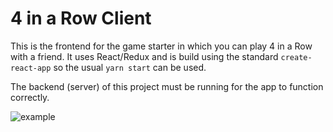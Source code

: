 # 4 in a Row Client

This is the frontend for the game starter in which you can play 4 in a Row with a friend. It uses React/Redux and is build using the standard `create-react-app` so the usual `yarn start` can be used.

The backend (server) of this project must be running for the app to function correctly.

![example](https://cd.sseu.re/tictactoe-low.gif)
